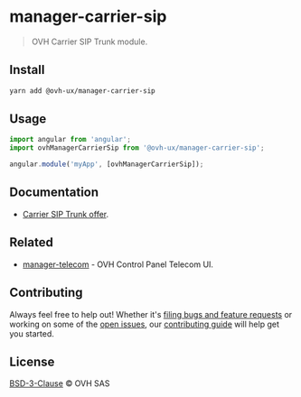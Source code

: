 # manager-carrier-sip

> OVH Carrier SIP Trunk module.

## Install

```sh
yarn add @ovh-ux/manager-carrier-sip
```

## Usage

```js
import angular from 'angular';
import ovhManagerCarrierSip from '@ovh-ux/manager-carrier-sip';

angular.module('myApp', [ovhManagerCarrierSip]);
```

## Documentation

* [Carrier SIP Trunk offer](https://www.ovhtelecom.fr/telephonie/carrier-sip-trunk/).

## Related

* [manager-telecom](https://github.com/ovh/manager/blob/master/packages/manager/apps/telecom/README.md) - OVH Control Panel Telecom UI.

## Contributing

Always feel free to help out! Whether it's [filing bugs and feature requests](https://github.com/ovh/manager/issues/new) or working on some of the [open issues](https://github.com/ovh/manager/issues), our [contributing guide](https://github.com/ovh/manager/blob/master/CONTRIBUTING.md) will help get you started.

## License

[BSD-3-Clause](LICENSE) © OVH SAS
